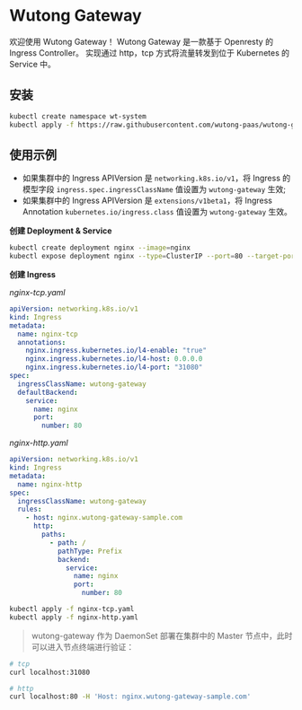 # Wutong Gateway
欢迎使用 Wutong Gateway！
Wutong Gateway 是一款基于 Openresty 的 Ingress Controller。
实现通过 http，tcp 方式将流量转发到位于 Kubernetes 的 Service 中。
## 安装
```bash
kubectl create namespace wt-system
kubectl apply -f https://raw.githubusercontent.com/wutong-paas/wutong-gateway/master/deploy/manifests.yaml
```
## 使用示例
- 如果集群中的 Ingress APIVersion 是 `networking.k8s.io/v1`，将 Ingress 的模型字段 `ingress.spec.ingressClassName` 值设置为 `wutong-gateway` 生效;
- 如果集群中的 Ingress APIVersion 是 `extensions/v1beta1`，将 Ingress Annotation `kubernetes.io/ingress.class` 值设置为 `wutong-gateway` 生效。

**创建 Deployment & Service**
```bash
kubectl create deployment nginx --image=nginx
kubectl expose deployment nginx --type=ClusterIP --port=80 --target-port=80
```
**创建 Ingress** 

*nginx-tcp.yaml*
```yaml
apiVersion: networking.k8s.io/v1
kind: Ingress
metadata:
  name: nginx-tcp
  annotations:
    nginx.ingress.kubernetes.io/l4-enable: "true"
    nginx.ingress.kubernetes.io/l4-host: 0.0.0.0
    nginx.ingress.kubernetes.io/l4-port: "31080"
spec:
  ingressClassName: wutong-gateway
  defaultBackend:
    service:
      name: nginx
      port:
        number: 80
```
*nginx-http.yaml*
```yaml
apiVersion: networking.k8s.io/v1
kind: Ingress
metadata:
  name: nginx-http
spec:
  ingressClassName: wutong-gateway
  rules:
    - host: nginx.wutong-gateway-sample.com
      http:
        paths:
          - path: /
            pathType: Prefix
            backend:
              service:
                name: nginx
                port:
                  number: 80
```
```bash
kubectl apply -f nginx-tcp.yaml
kubectl apply -f nginx-http.yaml
```
> wutong-gateway 作为 DaemonSet 部署在集群中的 Master 节点中，此时可以进入节点终端进行验证：
```bash
# tcp
curl localhost:31080

# http
curl localhost:80 -H 'Host: nginx.wutong-gateway-sample.com'
```
